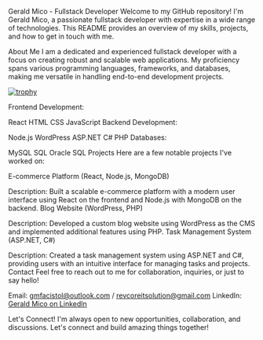 Gerald Mico - Fullstack Developer
Welcome to my GitHub repository! I'm Gerald Mico, a passionate fullstack developer with expertise in a wide range of technologies. This README provides an overview of my skills, projects, and how to get in touch with me.

About Me
I am a dedicated and experienced fullstack developer with a focus on creating robust and scalable web applications. My proficiency spans various programming languages, frameworks, and databases, making me versatile in handling end-to-end development projects.


[![trophy](https://github-profile-trophy.vercel.app/?username=WizKaMico&theme=kimbie_dark)](https://github.com/ryo-ma/github-profile-trophy)




Frontend Development:

React
HTML
CSS
JavaScript
Backend Development:

Node.js
WordPress
ASP.NET
C#
PHP
Databases:

MySQL
SQL
Oracle SQL
Projects
Here are a few notable projects I've worked on:

E-commerce Platform (React, Node.js, MongoDB)

Description: Built a scalable e-commerce platform with a modern user interface using React on the frontend and Node.js with MongoDB on the backend.
Blog Website (WordPress, PHP)

Description: Developed a custom blog website using WordPress as the CMS and implemented additional features using PHP.
Task Management System (ASP.NET, C#)

Description: Created a task management system using ASP.NET and C#, providing users with an intuitive interface for managing tasks and projects.
Contact
Feel free to reach out to me for collaboration, inquiries, or just to say hello!

Email: gmfacistol@outlook.com / revcoreitsolution@gmail.com
LinkedIn: [Gerald Mico on LinkedIn](https://www.linkedin.com/in/gerald-mico-6b26b2241/)

Let's Connect!
I'm always open to new opportunities, collaboration, and discussions. Let's connect and build amazing things together!
